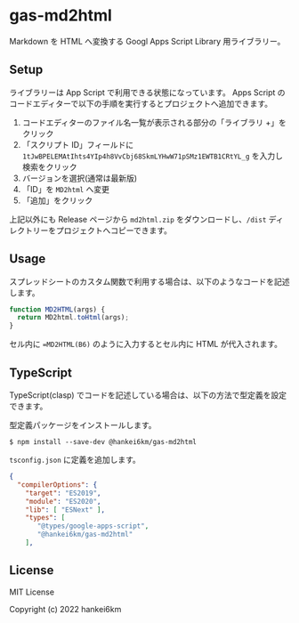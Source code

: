 # gas-md2html

Markdown を HTML へ変換する Googl Apps Script Library 用ライブラリー。

## Setup

ライブラリーは App Script で利用できる状態になっています。
Apps Script のコードエディターで以下の手順を実行するとプロジェクトへ追加できます。

1. コードエディターのファイル名一覧が表示される部分の「ライブラリ +」をクリック
1. 「スクリプト ID」フィールドに `1tJwBPELEMAtIhts4YIp4h8VvCbj68SkmLYHwW71pSMz1EWTB1CRtYL_g` を入力し検索をクリック
1. バージョンを選択(通常は最新版)
1. 「ID」を `MD2html` へ変更
1. 「追加」をクリック

上記以外にも Release ページから `md2html.zip` をダウンロードし、`/dist` ディレクトリーをプロジェクトへコピーできます。

## Usage

スプレッドシートのカスタム関数で利用する場合は、以下のようなコードを記述します。

```js
function MD2HTML(args) {
  return MD2html.toHtml(args);
}
```

セル内に `=MD2HTML(B6)` のように入力するとセル内に HTML が代入されます。


## TypeScript

TypeScript(clasp) でコードを記述している場合は、以下の方法で型定義を設定できます。

型定義パッケージをインストールします。

```console
$ npm install --save-dev @hankei6km/gas-md2html
```

`tsconfig.json` に定義を追加します。

```json
{
  "compilerOptions": {
    "target": "ES2019",
    "module": "ES2020",
    "lib": [ "ESNext" ],
    "types": [
       "@types/google-apps-script",
       "@hankei6km/gas-md2html"
    ],


```


## License

MIT License

Copyright (c) 2022 hankei6km

